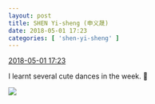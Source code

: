 ```yaml
---
layout: post
title: SHEN Yi-sheng (申义晟)
date: 2018-05-01 17:23
categories: [ 'shen-yi-sheng' ]
---
```


<div class="weibo-info">
  <a href="https://weibo.com/6507103706/GeEnwpIMi">2018-05-01 17:23</a>
</div>

I learnt several cute dances in the week. 🤗

<!-- more -->

<a href="https://wx3.sinaimg.cn/mw690/0076n8VAgy1fqvyolh7cuj31se2p8x6s.jpg">
  <img class="weibo-pic-preview" src="https://wx3.sinaimg.cn/orj360/0076n8VAgy1fqvyolh7cuj31se2p8x6s.jpg" />
</a>
